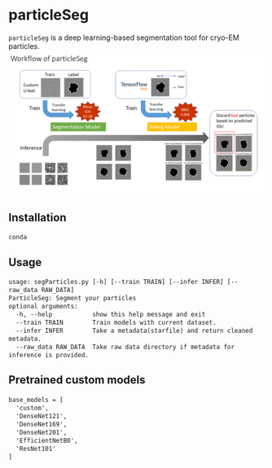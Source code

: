 # particleSeg
`particleSeg` is a deep learning-based segmentation tool for cryo-EM particles.
![work_flow](images/workflow.png)

## Installation
```
conda 
```

## Usage
```
usage: segParticles.py [-h] [--train TRAIN] [--infer INFER] [--raw_data RAW_DATA]
ParticleSeg: Segment your particles
optional arguments:
  -h, --help           show this help message and exit
  --train TRAIN        Train models with current dataset.
  --infer INFER        Take a metadata(starfile) and return cleaned metadata.
  --raw_data RAW_DATA  Take raw data directory if metadata for inference is provided.
```
## Pretrained custom models
```
base_models = [
  'custom',
  'DenseNet121',
  'DenseNet169',
  'DenseNet201',
  'EfficientNetB0',
  'ResNet101'
]
```
